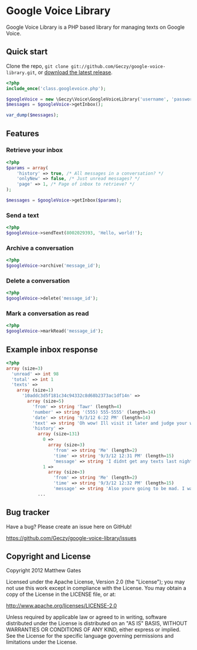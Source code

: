 Google Voice Library
=================

Google Voice Library is a PHP based library for managing texts on Google Voice.

Quick start
------------

Clone the repo, `git clone git://github.com/Geczy/google-voice-library.git`, or [download the latest release](https://github.com/Geczy/google-voice-library/zipball/master).

```php
<?php
include_once('class.googlevoice.php');

$googleVoice = new \Geczy\Voice\GoogleVoiceLibrary('username', 'password');
$messages = $googleVoice->getInbox();

var_dump($messages);
```

Features
------------

### Retrieve your inbox

```php
<?php
$params = array(
	'history' => true, /* All messages in a conversation? */
	'onlyNew' => false, /* Just unread messages? */
	'page' => 1, /* Page of inbox to retrieve? */
);

$messages = $googleVoice->getInbox($params);
```

### Send a text

```php
<?php
$googleVoice->sendText(8002029393, 'Hello, world!');
```

### Archive a conversation

```php
<?php
$googleVoice->archive('message_id');
```

### Delete a conversation

```php
<?php
$googleVoice->delete('message_id');
```

### Mark a conversation as read

```php
<?php
$googleVoice->markRead('message_id');
```

Example inbox response
------------

```php
<?php
array (size=3)
  'unread' => int 98
  'total' => int 1
  'texts' =>
	array (size=1)
	  '10addc3d5f181c34c94332c8d68b2373ac1df14n' =>
		array (size=5)
		  'from' => string 'Tawr' (length=4)
		  'number' => string '(555) 555-5555' (length=14)
		  'date' => string '9/3/12 6:22 PM' (length=14)
		  'text' => string 'Oh wow! Ill visit it later and judge your work. :3' (length=51)
		  'history' =>
			array (size=131)
			  0 =>
				array (size=3)
				  'from' => string 'Me' (length=2)
				  'time' => string '9/3/12 12:31 PM' (length=15)
				  'message' => string 'I didnt get any texts last night >:|' (length=37)
			  1 =>
				array (size=3)
				  'from' => string 'Me' (length=2)
				  'time' => string '9/3/12 12:32 PM' (length=15)
				  'message' => string 'Also youre going to be mad. I wake up and all my ivy is gone. ' (length=63)
			...
```

Bug tracker
-----------

Have a bug? Please create an issue here on GitHub!

https://github.com/Geczy/google-voice-library/issues

Copyright and License
---------------------

Copyright 2012 Matthew Gates

Licensed under the Apache License, Version 2.0 (the "License"); you may not use this work except in
compliance with the License. You may obtain a copy of the License in the LICENSE file, or at:

http://www.apache.org/licenses/LICENSE-2.0

Unless required by applicable law or agreed to in writing, software distributed under the License is
distributed on an "AS IS" BASIS, WITHOUT WARRANTIES OR CONDITIONS OF ANY KIND, either express or implied.
See the License for the specific language governing permissions and limitations under the License.
